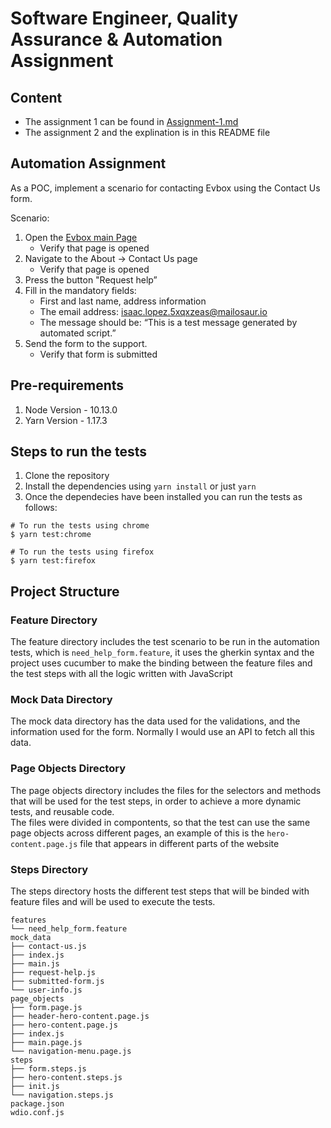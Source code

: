 # Software Engineer, Quality Assurance & Automation Assignment

## Content
   - The assignment 1 can be found in [Assignment-1.md](Assignmemt-1.md)
   - The assignment 2 and the explination is in this README file

## Automation Assignment
As a POC, implement a scenario for contacting Evbox using the Contact Us form.

Scenario:
1. Open the [Evbox main Page](https://evbox.com/)
   - Verify that page is opened
2. Navigate to the About -> Contact Us page
   - Verify that page is opened
3. Press the button "Request help”
4. Fill in the mandatory fields:
   - First and last name, address information
   - The email address: isaac.lopez.5xqxzeas@mailosaur.io
   - The message should be: “This is a test message generated by automated script.”
5. Send the form to the support.
   - Verify that form is submitted

## Pre-requirements
1. Node Version - 10.13.0
2. Yarn Version - 1.17.3

## Steps to run the tests
1. Clone the repository
2. Install the dependencies using `yarn install` or just `yarn`
3. Once the dependecies have been installed you can run the tests as follows:
```
# To run the tests using chrome
$ yarn test:chrome

# To run the tests using firefox
$ yarn test:firefox
```

## Project Structure
### Feature Directory
The feature directory includes the test scenario to be run in the automation tests, 
which is `need_help_form.feature`, it uses the gherkin syntax and the project uses 
cucumber to make the binding between the feature files and the test steps with all 
the logic written with JavaScript

### Mock Data Directory
The mock data directory has the data used for the validations, and the information 
used for the form. Normally I would use an API to fetch all this data.

### Page Objects Directory
The page objects directory includes the files for the selectors and methods that will 
be used for the test steps, in order to achieve a more dynamic tests, and reusable code.  
The files were divided in compontents, so that the test can use the same page objects across 
different pages, an example of this is the `hero-content.page.js` file that appears in different 
parts of the website

### Steps Directory
The steps directory hosts the different test steps that will be binded with feature files and will 
be used to execute the tests.  

```
features
└── need_help_form.feature
mock_data
├── contact-us.js
├── index.js
├── main.js
├── request-help.js
├── submitted-form.js
└── user-info.js
page_objects
├── form.page.js
├── header-hero-content.page.js
├── hero-content.page.js
├── index.js
├── main.page.js
└── navigation-menu.page.js
steps
├── form.steps.js
├── hero-content.steps.js
├── init.js
└── navigation.steps.js
package.json
wdio.conf.js
```